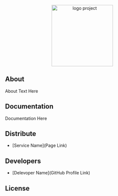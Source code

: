 <p align="center">
      <img src="https://i.ibb.co/RSgnBNF/logo02.png" alt="logo project" width="200">
</p>

## About

About Text Here

## Documentation

Documentation Here

## Distribute

- [Service Name](Page Link)


## Developers

- [Delevoper Name](GitHub Profile Link)

## License
